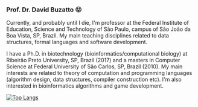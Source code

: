 ### Prof. Dr. David Buzatto 😝

Currently, and probably until I die, I'm professor at the Federal Institute of Education, Science and Technology of São Paulo, campus of São João da Boa Vista, SP, Brazil. My main teaching disciplines related to data structures, formal languages and software development.

I have a Ph.D. in biotechnology (bioinformatics/computational biology) at Ribeirão Preto University, SP, Brazil (2017) and a masters in Computer Science at Federal University of São Carlos, SP, Brazil (2010). My main interests are related to theory of computation and programming languages (algorithm design, data structures, compiler construction etc). I'm also interested in bioinformatics algorithms and game development.

[![Top Langs](https://github-readme-stats.vercel.app/api/top-langs/?username=davidbuzatto&exclude_repo=CryGetter,CryProteinModelsComparisonData,Excel2LaTeX,CognitorWeb)](https://github.com/davidbuzatto?tab=repositories)
